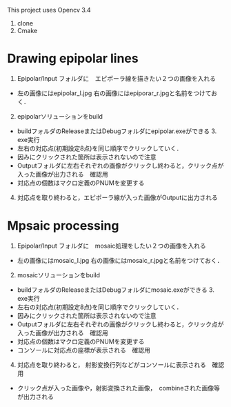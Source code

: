 This project uses Opencv 3.4
1. clone
2. Cmake

# Drawing epipolar lines
1. Epipolar/Input フォルダに　エピポーラ線を描きたい２つの画像を入れる
  - 左の画像にはepipolar_l.jpg 右の画像にはepiporar_r.jpgと名前をつけておく．
2. epipolarソリューションをbuild
  - buildフォルダのReleaseまたはDebugフォルダにepipolar.exeができる
3.　exe実行
  - 左右の対応点(初期設定8点)を同じ順序でクリックしていく．　
  - 因みにクリックされた箇所は表示されないので注意
  - Outputフォルダに左右それぞれの画像がクリックし終わると，クリック点が入った画像が出力される　確認用
  - 対応点の個数はマクロ定義のPNUMを変更する
4. 対応点を取り終わると，エピポーラ線が入った画像がOutputに出力される

# Mpsaic processing
1. Epipolar/Input フォルダに　mosaic処理をしたい２つの画像を入れる
  - 左の画像にはmosaic_l.jpg 右の画像にはmosaic_r.jpgと名前をつけておく．
2. mosaicソリューションをbuild
  - buildフォルダのReleaseまたはDebugフォルダにmosaic.exeができる
3.　exe実行
  - 左右の対応点(初期設定8点)を同じ順序でクリックしていく．　
  - 因みにクリックされた箇所は表示されないので注意
  - Outputフォルダに左右それぞれの画像がクリックし終わると，クリック点が入った画像が出力される　確認用
  - 対応点の個数はマクロ定義のPNUMを変更する
  - コンソールに対応点の座標が表示される　確認用
4. 対応点を取り終わると， 射影変換行列などがコンソールに表示される　確認用
  - クリック点が入った画像や，射影変換された画像，　combineされた画像等が出力される
